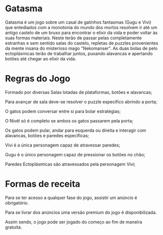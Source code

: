 # Gatasma
Gatasma é um jogo sobre um casal de gatinhos fantasmas (Gugu e Vivi) que entediados com a monotonia do mundo dos mortos resolvem ir até um antigo castelo de um bruxo para encontrar o elixir da vida e poder voltar às suas formas materiais. Neste terão de passar pelas completamente estranhas e sem sentido salas do castelo, repletas de puzzles provenientes da mente insana do misterioso mago "Nekomanser". As duas bolas de pelo ectoplásmicas terão de trabalhar juntos, puxando alavancas e apertando botões até chegar ao elixir da vida.

# Regras do Jogo
Formado por diversas Salas lotadas de plataformas, botões e alavancas;

Para avançar de sala deve-se resolver o puzzle específico abrindo a porta;

O gatos podem conversar entre si para bolar estratégias;

O Nivél só é completo se ambos os gatos passarem pela porta;

Os gatos podem pular, andar para esquerda ou direita e interagir com alavancas, botões e paredes específicas;

Vivi é a única personagem capaz de atravessar paredes;

Gugu é o único personagem capaz de pressionar os botões no chão;

Paredes Ectoplásmicas são atravessados pela personagem Vivi;

# Formas de receita
Para se ter acesso a qualquer fase do jogo, assistir um anúncio é obrigatório.

Para se livrar dos anúncios uma versão premium do jogo é disponibilizada.

Assim sendo, o jogo pode ser jogado do começo ao fim de maneira gratuita.





